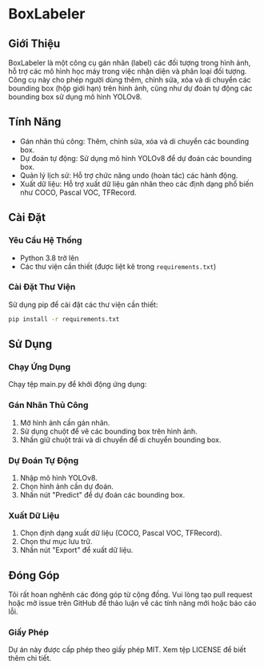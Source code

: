 # BoxLabeler

## Giới Thiệu

BoxLabeler là một công cụ gán nhãn (label) các đối tượng trong hình ảnh, hỗ trợ các mô hình học máy trong việc nhận diện và phân loại đối tượng. Công cụ này cho phép người dùng thêm, chỉnh sửa, xóa và di chuyển các bounding box (hộp giới hạn) trên hình ảnh, cũng như dự đoán tự động các bounding box sử dụng mô hình YOLOv8.

## Tính Năng

- Gán nhãn thủ công: Thêm, chỉnh sửa, xóa và di chuyển các bounding box.
- Dự đoán tự động: Sử dụng mô hình YOLOv8 để dự đoán các bounding box.
- Quản lý lịch sử: Hỗ trợ chức năng undo (hoàn tác) các hành động.
- Xuất dữ liệu: Hỗ trợ xuất dữ liệu gán nhãn theo các định dạng phổ biến như COCO, Pascal VOC, TFRecord.

## Cài Đặt

### Yêu Cầu Hệ Thống

- Python 3.8 trở lên
- Các thư viện cần thiết (được liệt kê trong `requirements.txt`)

### Cài Đặt Thư Viện

Sử dụng pip để cài đặt các thư viện cần thiết:

```bash
pip install -r requirements.txt
```

## Sử Dụng
### Chạy Ứng Dụng
Chạy tệp main.py để khởi động ứng dụng:

### Gán Nhãn Thủ Công
1. Mở hình ảnh cần gán nhãn.
2. Sử dụng chuột để vẽ các bounding box trên hình ảnh.
3. Nhấn giữ chuột trái và di chuyển để di chuyển bounding box.

### Dự Đoán Tự Động
1. Nhập mô hình YOLOv8.
2. Chọn hình ảnh cần dự đoán.
3. Nhấn nút "Predict" để dự đoán các bounding box.

### Xuất Dữ Liệu
1. Chọn định dạng xuất dữ liệu (COCO, Pascal VOC, TFRecord).
2. Chọn thư mục lưu trữ.
3. Nhấn nút "Export" để xuất dữ liệu.

## Đóng Góp
Tôi rất hoan nghênh các đóng góp từ cộng đồng. Vui lòng tạo pull request hoặc mở issue trên GitHub để thảo luận về các tính năng mới hoặc báo cáo lỗi.

### Giấy Phép
Dự án này được cấp phép theo giấy phép MIT. Xem tệp LICENSE để biết thêm chi tiết.
